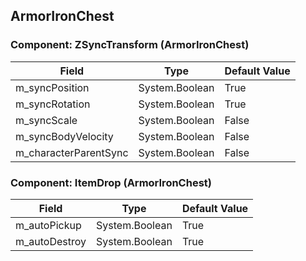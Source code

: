 ## ArmorIronChest

### Component: ZSyncTransform (ArmorIronChest)

|Field|Type|Default Value|
|---|---|---|
|m_syncPosition|System.Boolean|True|
|m_syncRotation|System.Boolean|True|
|m_syncScale|System.Boolean|False|
|m_syncBodyVelocity|System.Boolean|False|
|m_characterParentSync|System.Boolean|False|

### Component: ItemDrop (ArmorIronChest)

|Field|Type|Default Value|
|---|---|---|
|m_autoPickup|System.Boolean|True|
|m_autoDestroy|System.Boolean|True|

